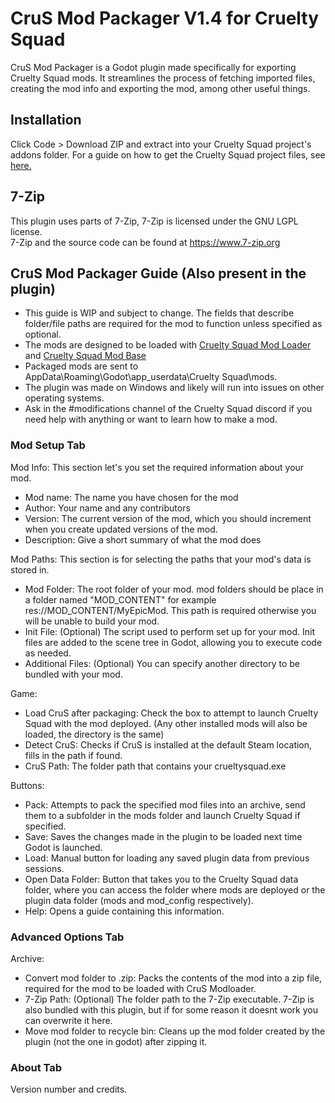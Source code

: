 # CruS Mod Packager V1.4 for Cruelty Squad
CruS Mod Packager is a Godot plugin made specifically for exporting Cruelty Squad mods. It streamlines the process of fetching imported files, creating the mod info and exporting the mod, among other useful things.

## Installation
Click Code > Download ZIP and extract into your Cruelty Squad project's addons folder. For a guide on how to get the Cruelty Squad project files, see [here.](https://hackmd.io/@OsM6oUcXSwG3mLNvTlPMZg/rk56jogV_)

## 7-Zip
This plugin uses parts of 7-Zip, 7-Zip is licensed under the GNU LGPL license.  
7-Zip and the source code can be found at https://www.7-zip.org

## CruS Mod Packager Guide (Also present in the plugin)

- This guide is WIP and subject to change. The fields that describe folder/file paths are required for the mod to function unless specified as optional.
- The mods are designed to be loaded with [Cruelty Squad Mod Loader](https://crus.cc/mod/cruelty_squad_mod_loader/) and [Cruelty Squad Mod Base](https://crus.cc/mod/crus_mod_base/)
- Packaged mods are sent to AppData\Roaming\Godot\app_userdata\Cruelty Squad\mods\.
- The plugin was made on Windows and likely will run into issues on other operating systems.
- Ask in the #modifications channel of the Cruelty Squad discord if you need help with anything or want to learn how to make a mod.

### Mod Setup Tab

Mod Info: This section let's you set the required information about your mod.
- Mod name: The name you have chosen for the mod
- Author: Your name and any contributors
- Version: The current version of the mod, which you should increment when you create updated versions of the mod.
- Description: Give a short summary of what the mod does

Mod Paths: This section is for selecting the paths that your mod's data is stored in.
- Mod Folder: The root folder of your mod. mod folders should be place in a folder named "MOD_CONTENT" for example res://MOD_CONTENT/MyEpicMod. This path is required otherwise you will be unable to build your mod.
- Init File: (Optional) The script used to perform set up for your mod. Init files are added to the scene tree in Godot, allowing you to execute code as needed.
- Additional Files: (Optional) You can specify another directory to be bundled with your mod.

Game:
- Load CruS after packaging: Check the box to attempt to launch Cruelty Squad with the mod deployed. (Any other installed mods will also be loaded, the directory is the same)
- Detect CruS: Checks if CruS is installed at the default Steam location, fills in the path if found.
- CruS Path: The folder path that contains your crueltysquad.exe

Buttons:
- Pack: Attempts to pack the specified mod files into an archive, send them to a subfolder in the mods folder and launch Cruelty Squad if specified.
- Save: Saves the changes made in the plugin to be loaded next time Godot is launched.
- Load: Manual button for loading any saved plugin data from previous sessions.
- Open Data Folder: Button that takes you to the Cruelty Squad data folder, where you can access the folder where mods are deployed or the plugin data folder (mods and mod_config respectively).
- Help: Opens a guide containing this information.

### Advanced Options Tab

Archive:
- Convert mod folder to .zip: Packs the contents of the mod into a zip file, required for the mod to be loaded with CruS Modloader.
- 7-Zip Path: (Optional) The folder path to the 7-Zip executable. 7-Zip is also bundled with this plugin, but if for some reason it doesnt work you can overwrite it here.
- Move mod folder to recycle bin: Cleans up the mod folder created by the plugin (not the one in godot) after zipping it.

### About Tab

Version number and credits.
